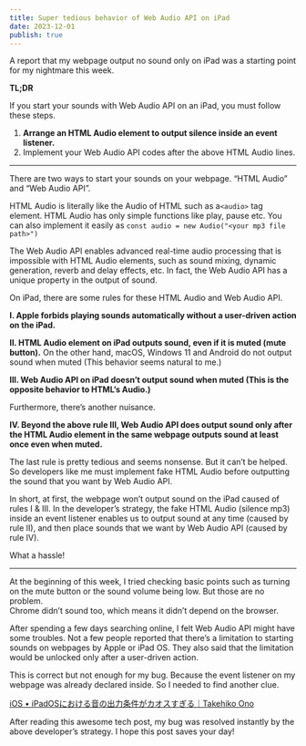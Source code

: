```yaml
---
title: Super tedious behavior of Web Audio API on iPad
date: 2023-12-01
publish: true
---
```

A report that my webpage output no sound only on iPad was a starting point for my nightmare this week.

**TL;DR**

If you start your sounds with Web Audio API on an iPad, you must follow these steps.

1. **Arrange an HTML Audio element to output silence inside an event listener.**
2. Implement your Web Audio API codes after the above HTML Audio lines.

---
There are two ways to start your sounds on your webpage. “HTML Audio” and “Web Audio API”.

HTML Audio is literally like the Audio of HTML such as a`<audio>` tag element. HTML Audio has only simple functions like play, pause etc. You can also implement it easily as `const audio = new Audio("<your mp3 file path>")`

The Web Audio API enables advanced real-time audio processing that is impossible with HTML Audio elements, such as sound mixing, dynamic generation, reverb and delay effects, etc. In fact, the Web Audio API has a unique property in the output of sound.

On iPad, there are some rules for these HTML Audio and Web Audio API.

**I. Apple forbids playing sounds automatically without a user-driven action on the iPad.**

**II. HTML Audio element on iPad outputs sound, even if it is muted (mute button).** On the other hand, macOS, Windows 11 and Android do not output sound when muted (This behavior seems natural to me.)

**III. Web Audio API on iPad doesn’t output sound when muted (This is the opposite behavior to HTML’s Audio.)**

Furthermore, there’s another nuisance.

**IV. Beyond the above rule III, Web Audio API does output sound only after the HTML Audio element in the same webpage outputs sound at least once even when muted.**

The last rule is pretty tedious and seems nonsense. But it can’t be helped. So developers like me must implement fake HTML Audio before outputting the sound that you want by Web Audio API.

In short, at first, the webpage won’t output sound on the iPad caused of rules I & III. In the developer’s strategy, the fake HTML Audio (silence mp3) inside an event listener enables us to output sound at any time (caused by rule II), and then place sounds that we want by Web Audio API (caused by rule IV).

What a hassle!

---

At the beginning of this week, I tried checking basic points such as turning on the mute button or the sound volume being low. But those are no problem.  
Chrome didn’t sound too, which means it didn’t depend on the browser.

After spending a few days searching online, I felt Web Audio API might have some troubles. Not a few people reported that there’s a limitation to starting sounds on webpages by Apple or iPad OS. They also said that the limitation would be unlocked only after a user-driven action.

This is correct but not enough for my bug. Because the event listener on my webpage was already declared inside. So I needed to find another clue.

[iOS • iPadOSにおける音の出力条件がカオスすぎる｜Takehiko Ono](https://note.com/onopko/n/n6b30698417b5?sub_rt=share_h&source=post_page-----ef60db344722--------------------------------)

After reading this awesome tech post, my bug was resolved instantly by the above developer’s strategy. I hope this post saves your day!
